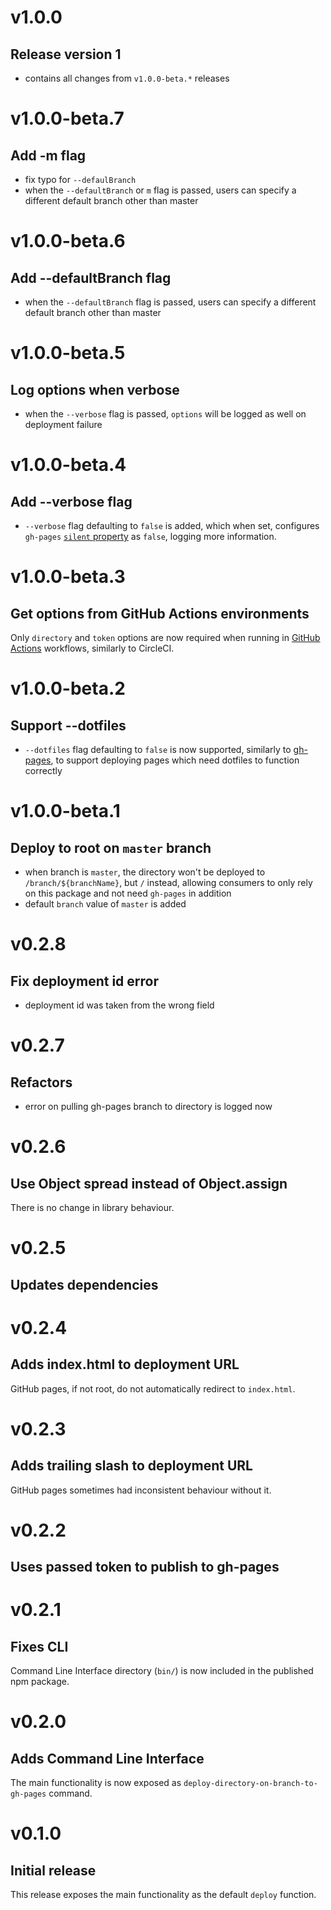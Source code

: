 # v1.0.0
## Release version 1

- contains all changes from `v1.0.0-beta.*` releases

# v1.0.0-beta.7
## Add -m flag

- fix typo for `--defaulBranch`
- when the `--defaultBranch` or `m` flag is passed, users can specify a different default branch other than master

# v1.0.0-beta.6
## Add --defaultBranch flag

- when the `--defaultBranch` flag is passed, users can specify a different default branch other than master

# v1.0.0-beta.5
## Log options when verbose

- when the `--verbose` flag is passed, `options` will be logged as well on deployment failure

# v1.0.0-beta.4
## Add --verbose flag

- `--verbose` flag defaulting to `false` is added, which when set, configures `gh-pages` [`silent` property](https://www.npmjs.com/package/gh-pages#optionssilent) as `false`, logging more information.

# v1.0.0-beta.3
## Get options from GitHub Actions environments

Only `directory` and `token` options are now required when running in [GitHub Actions](https://help.github.com/en/actions) workflows, similarly to CircleCI.

# v1.0.0-beta.2
## Support --dotfiles

- `--dotfiles` flag defaulting to `false` is now supported, similarly to [gh-pages](https://www.npmjs.com/package/gh-pages#optionsdotfiles), to support deploying pages which need dotfiles to function correctly

# v1.0.0-beta.1
## Deploy to root on `master` branch

- when branch is `master`, the directory won't be deployed to `/branch/${branchName}`, but `/` instead, allowing consumers to only rely on this package and not need `gh-pages` in addition
- default `branch` value of `master` is added

# v0.2.8
## Fix deployment id error

- deployment id was taken from the wrong field

# v0.2.7
## Refactors

- error on pulling gh-pages branch to directory is logged now

# v0.2.6
## Use Object spread instead of Object.assign

There is no change in library behaviour.

# v0.2.5
## Updates dependencies

# v0.2.4
## Adds index.html to deployment URL

GitHub pages, if not root, do not automatically redirect to `index.html`.

# v0.2.3
## Adds trailing slash to deployment URL

GitHub pages sometimes had inconsistent behaviour without it.

# v0.2.2
## Uses passed token to publish to gh-pages

# v0.2.1
## Fixes CLI

Command Line Interface directory (`bin/`) is now included in the published npm package.

# v0.2.0
## Adds Command Line Interface

The main functionality is now exposed as `deploy-directory-on-branch-to-gh-pages` command.

# v0.1.0
## Initial release

This release exposes the main functionality as the default `deploy` function.
